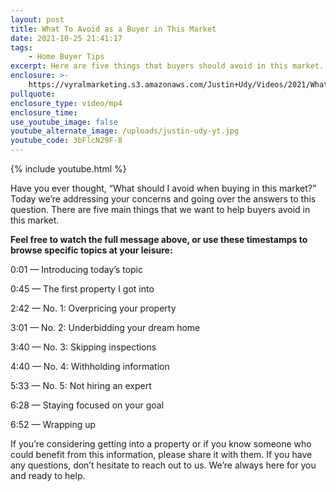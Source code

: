 ```yaml
---
layout: post
title: What To Avoid as a Buyer in This Market
date: 2021-10-25 21:41:17
tags:
    - Home Buyer Tips
excerpt: Here are five things that buyers should avoid in this market.
enclosure: >-
    https://vyralmarketing.s3.amazonaws.com/Justin+Udy/Videos/2021/What+To+Avoid+as+a+Buyer+in+This+Market.mp4
pullquote:
enclosure_type: video/mp4
enclosure_time:
use_youtube_image: false
youtube_alternate_image: /uploads/justin-udy-yt.jpg
youtube_code: 3bFlcN29F-8
---
```

{% include youtube.html %}

Have you ever thought, “What should I avoid when buying in this market?” Today we’re addressing your concerns and going over the answers to this question. There are five main things that we want to help buyers avoid in this market.

**Feel free to watch the full message above, or use these timestamps to browse specific topics at your leisure:**

0:01 — Introducing today’s topic

0:45 — The first property I got into

2:42 — No. 1: Overpricing your property

3:01 — No. 2: Underbidding your dream home

3:40 — No. 3: Skipping inspections

4:40 — No. 4: Withholding information

5:33 — No. 5: Not hiring an expert

6:28 — Staying focused on your goal

6:52 — Wrapping up

If you’re considering getting into a property or if you know someone who could benefit from this information, please share it with them. If you have any questions, don’t hesitate to reach out to us. We’re always here for you and ready to help.

